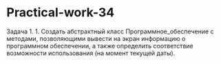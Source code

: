 # Practical-work-34
Задача 1.  1. Создать абстрактный класс Программное_обеспечение с методами, позволяющими вывести на экран информацию о программном обеспечении, а также определить соответствие возможности использования (на момент текущей даты).
